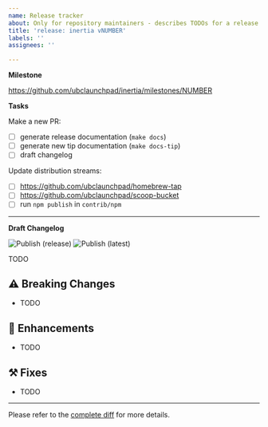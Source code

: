 ```yaml
---
name: Release tracker
about: Only for repository maintainers - describes TODOs for a release
title: 'release: inertia vNUMBER'
labels: ''
assignees: ''

---
```


**Milestone**

https://github.com/ubclaunchpad/inertia/milestones/NUMBER

**Tasks**

Make a new PR:

* [ ] generate release documentation (`make docs`)
* [ ] generate new tip documentation (`make docs-tip`)
* [ ] draft changelog

Update distribution streams:

* [ ] https://github.com/ubclaunchpad/homebrew-tap
* [ ] https://github.com/ubclaunchpad/scoop-bucket
* [ ] run `npm publish` in `contrib/npm`

---

**Draft Changelog**

![Publish (release)](https://github.com/ubclaunchpad/inertia/workflows/Publish%20(release)/badge.svg) ![Publish (latest)](https://github.com/ubclaunchpad/inertia/workflows/Publish%20(latest)/badge.svg)

TODO

## ⚠️ Breaking Changes 

* TODO

## 🎉 Enhancements

* TODO

## ⚒ Fixes 

* TODO

---

Please refer to the [complete diff](https://github.com/ubclaunchpad/inertia/compare/PREV...NEW) for more details.
